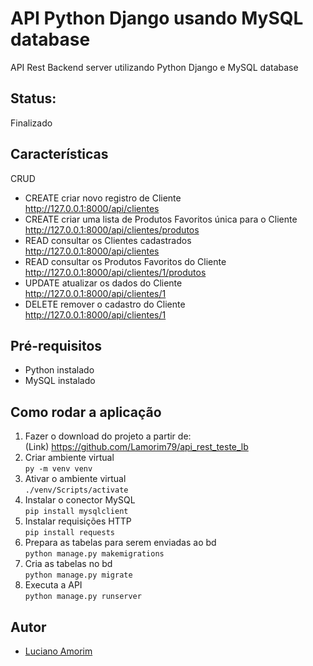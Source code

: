 # API Python Django usando MySQL database
API Rest Backend server utilizando Python Django e MySQL database

## Status:

Finalizado

## Características

CRUD

- CREATE criar novo registro de Cliente  <br> http://127.0.0.1:8000/api/clientes   
- CREATE criar uma lista de Produtos Favoritos única para o Cliente <br> http://127.0.0.1:8000/api/clientes/produtos
- READ consultar os Clientes cadastrados <br> http://127.0.0.1:8000/api/clientes
- READ consultar os Produtos Favoritos do Cliente <br> http://127.0.0.1:8000/api/clientes/1/produtos
- UPDATE atualizar os dados do Cliente <br> http://127.0.0.1:8000/api/clientes/1
- DELETE remover o cadastro do Cliente <br> http://127.0.0.1:8000/api/clientes/1

## Pré-requisitos
- Python instalado
- MySQL instalado

## Como rodar a aplicação
1. Fazer o download do projeto a partir de: <br> (Link) https://github.com/Lamorim79/api_rest_teste_lb
2. Criar ambiente virtual <br> `py -m venv venv `
3. Ativar o ambiente virtual <br>`./venv/Scripts/activate `
4. Instalar o conector MySQL <br>`pip install mysqlclient`
5. Instalar requisições HTTP <br>`pip install requests` 
6. Prepara as tabelas para serem enviadas ao bd <br>`python manage.py makemigrations`
7. Cria as tabelas no bd <br>`python manage.py migrate`
8. Executa a API <br>`python manage.py runserver`


## Autor
- [Luciano Amorim](https://github.com/Lamorim79)
